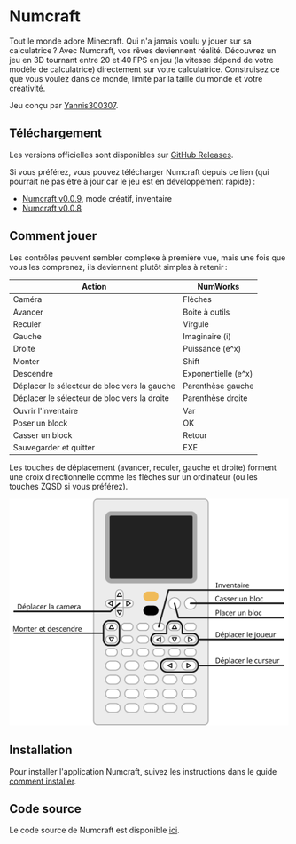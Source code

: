 # Numcraft

Tout le monde adore Minecraft. Qui n'a jamais voulu y jouer sur sa
calculatrice ? Avec Numcraft, vos rêves deviennent réalité. Découvrez un jeu en
3D tournant entre 20 et 40 FPS en jeu (la vitesse dépend de votre modèle de
calculatrice) directement sur votre calculatrice. Construisez ce que vous voulez
dans ce monde, limité par la taille du monde et votre créativité.

Jeu conçu par [Yannis300307](https://github.com/yannis300307/).

## Téléchargement

Les versions officielles sont disponibles sur [GitHub Releases](https://github.com/yannis300307/NumcraftRust/releases).

Si vous préférez, vous pouvez télécharger Numcraft depuis ce lien (qui pourrait
ne pas être à jour car le jeu est en développement rapide) :

- [Numcraft v0.0.9](https://yaya-cout.github.io/Nwagyu/assets/apps/numcraft-0.0.9.nwa), mode créatif, inventaire
- [Numcraft v0.0.8](https://yaya-cout.github.io/Nwagyu/assets/apps/numcraft-0.0.8.nwa)

## Comment jouer

Les contrôles peuvent sembler complexe à première vue, mais une fois que vous
les comprenez, ils deviennent plutôt simples à retenir :

| Action                                       | NumWorks            |
| -------------------------------------------- | ------------------- |
| Caméra                                       | Flèches             |
| Avancer                                      | Boite à outils      |
| Reculer                                      | Virgule             |
| Gauche                                       | Imaginaire (i)      |
| Droite                                       | Puissance (e^x)     |
| Monter                                       | Shift               |
| Descendre                                    | Exponentielle (e^x) |
| Déplacer le sélecteur de bloc vers la gauche | Parenthèse gauche   |
| Déplacer le sélecteur de bloc vers la droite | Parenthèse droite   |
| Ouvrir l'inventaire                          | Var                 |
| Poser un block                               | OK                  |
| Casser un block                              | Retour              |
| Sauvegarder et quitter                       | EXE                 |

Les touches de déplacement (avancer, reculer, gauche et droite) forment une
croix directionnelle comme les flèches sur un ordinateur (ou les touches ZQSD si
vous préférez).

![Contrôles](./numcraft-controls.svg)

## Installation

Pour installer l'application Numcraft, suivez les instructions dans le guide
[comment installer](../help/how-to-install.md).

## Code source

Le code source de Numcraft est disponible
[ici](https://github.com/yannis300307/NumcraftRust/).
